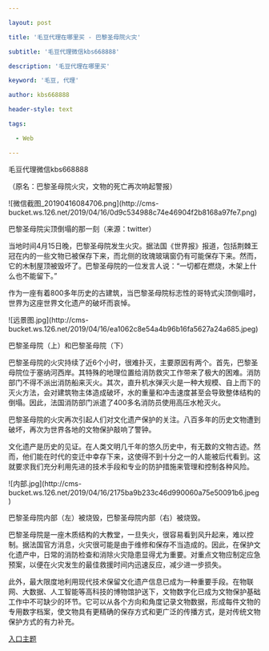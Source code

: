 ---
layout: post
title: '毛豆代理在哪里买 - 巴黎圣母院火灾'
subtitle: '毛豆代理微信kbs668888'
description: '毛豆代理在哪里买'
keyword: '毛豆, 代理'
author: kbs668888
header-style: text
tags:
  - Web
---
毛豆代理微信kbs668888

（原名：巴黎圣母院火灾，文物的死亡再次响起警报）

![微信截图_20190416084706.png](http://cms-
bucket.ws.126.net/2019/04/16/0d9c534988c74e46904f2b8168a97fe7.png)

巴黎圣母院尖顶倒塌的那一刻（来源：twitter）

当地时间4月15日晚，巴黎圣母院发生火灾。据法国《世界报》报道，包括荆棘王冠在内的一些文物已被保存下来，而北侧的玫瑰玻璃窗仍有可能保存下来。然而，它的木制屋顶被毁坏了。巴黎圣母院的一位发言人说：“一切都在燃烧，木架上什么也不能留下。”

作为一座有着800多年历史的古建筑，当巴黎圣母院标志性的哥特式尖顶倒塌时，世界为这座世界文化遗产的破坏而哀悼。

![远景图.jpg](http://cms-
bucket.ws.126.net/2019/04/16/ea1062c8e54a4b96b16fa5627a24a685.jpeg)

巴黎圣母院（上）和巴黎圣母院（下）

巴黎圣母院的火灾持续了近6个小时，很难扑灭，主要原因有两个。首先，巴黎圣母院位于塞纳河西岸。其特殊的地理位置给消防救灾工作带来了极大的困难。消防部门不得不派出消防船来灭火。其次，直升机水弹灭火是一种大规模、自上而下的灭火方法，会对建筑物主体造成破坏，水的重量和冲击速度甚至会导致整体结构的倒塌。因此，法国消防部门派遣了400多名消防员使用高压水枪灭火。

巴黎圣母院的火灾再次引起人们对文化遗产保护的关注。八百多年的历史文物遭到破坏，再次为世界各地的文物保护敲响了警钟。

文化遗产是历史的见证。在人类文明几千年的悠久历史中，有无数的文物古迹。然而，他们能在时代的变迁中幸存下来，这使得不到十分之一的人能被后代看到。这就要求我们充分利用先进的技术手段和专业的防护措施来管理和控制各种风险。

![内部.jpg](http://cms-
bucket.ws.126.net/2019/04/16/2175ba9b233c46d990060a75e50091b6.jpeg)

巴黎圣母院内部（左）被烧毁，巴黎圣母院内部（右）被烧毁。

巴黎圣母院是一座木质结构的大教堂，一旦失火，很容易看到风升起来，难以控制。据法国官方消息，火灾很可能是由于维修和保存不当造成的。因此，在保护文化遗产中，日常的消防检查和消除火灾隐患显得尤为重要。对重点文物应制定应急预案，以便在火灾发生的最佳救援时间内迅速反应，减少进一步损失。

此外，最大限度地利用现代技术保留文化遗产信息已成为一种重要手段。在物联网、大数据、人工智能等高科技的博物馆护送下，文物数字化已成为文物保护基础工作中不可缺少的环节。它可以从各个方向和角度记录文物数据，形成每件文物的专用数字档案，使文物具有更精确的保存方式和更广泛的传播方式，是对传统文物保护方式的有力补充。

[入口主题](https://c.m.163.com/news/s/S1555365015240.html)

  


